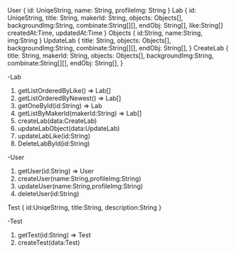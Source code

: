 User {
id: UniqeString,
name: String,
profileImg: String
}
Lab {
id: UniqeString,
title: String,
makerId: String,
objects: Objects[],
backgroundImg:String,
combinate:String[][],
endObj: String[],
like:String[]
createdAt:Time,
updatedAt:Time
}
Objects {
id:String,
name:String,
img:String
}
UpdateLab {
title: String,
objects: Objects[],
backgroundImg:String,
combinate:String[][],
endObj: String[],
}
CreateLab {
title: String,
makerId: String,
objects: Objects[],
backgroundImg:String,
combinate:String[][],
endObj: String[],
}

-Lab

1. getListOrderedByLike() => Lab[]
2. getListOrderedByNewest() => Lab[]
3. getOneById(id:String) => Lab
4. getListByMakerId(makerId:String) => Lab[]
5. createLab(data:CreateLab)
6. updateLabObject(data:UpdateLab)
7. updateLabLike(id:String)
8. DeleteLabById(id:String)

-User

1. getUser(id:String) => User
2. createUser(name:String,profileImg:String)
3. updateUser(name:String,profileImg:String)
4. deleteUser(id:String)

Test {
id:UniqeString,
title:String,
description:String
}

-Test

1. getTest(id:String) => Test
2. createTest(data:Test)
